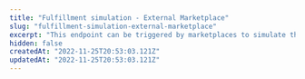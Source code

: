 ```yaml
---
title: "Fulfillment simulation - External Marketplace"
slug: "fulfillment-simulation-external-marketplace"
excerpt: "This endpoint can be triggered by marketplaces to simulate the fulfillment of an item in the cart.\r\n\r\nThe fulfillment information is useful whenever you need to know the availability of fulfilling an order for a specific cart setting, since the API response will let you know the updated price, inventory and shipping data."
hidden: false
createdAt: "2022-11-25T20:53:03.121Z"
updatedAt: "2022-11-25T20:53:03.121Z"
---
```

